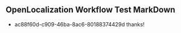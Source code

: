 ## OpenLocalization Workflow Test MarkDown
* ac88f60d-c909-46ba-8ac6-80188374429d thanks!

<!--HONumber=Jul16_HO4-->


